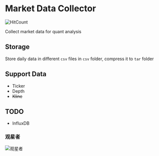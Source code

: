 # Market Data Collector
![HitCount](http://hits.dwyl.io/goex-top/market_data_collector.svg)

Collect market data for quant analysis

## Storage
Store daily data in different `csv` files in `csv` folder, compress it to `tar` folder

## Support Data
* Ticker 
* Depth
* ~~Kline~~

## TODO
* InfluxDB

### 观星者

![观星者](https://starchart.cc/goex-top/market_data_collector.svg)